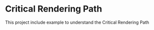 # Critical Rendering Path

This project include example to understand the Critical Rendering Path


